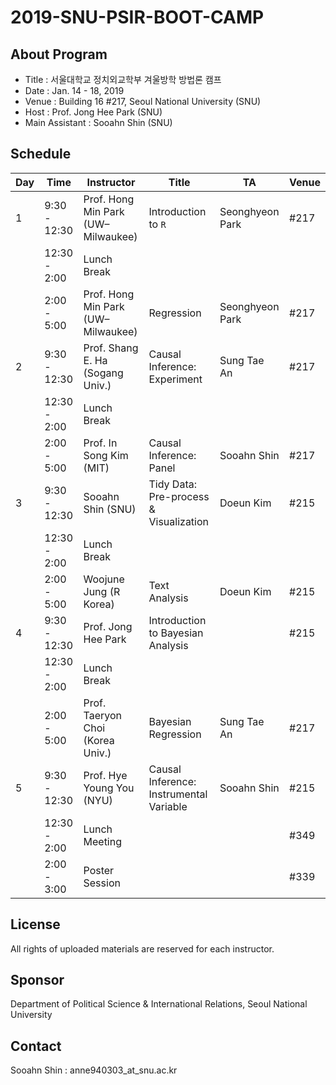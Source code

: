 # 2019-SNU-PSIR-BOOT-CAMP 
## About Program
* Title : 서울대학교 정치외교학부 겨울방학 방법론 캠프
* Date : Jan. 14 - 18, 2019
* Venue : Building 16 #217, Seoul National University (SNU)
* Host : Prof. Jong Hee Park (SNU)
* Main Assistant : Sooahn Shin (SNU)

## Schedule
| Day  | Time | Instructor | Title | TA | Venue |
| ---- | ---- |  ---- |  ---- |  ---- |  ---- |
| 1  | 9:30 - 12:30  | Prof. Hong Min Park (UW–Milwaukee) | Introduction to `R` | Seonghyeon Park | #217 |
|    | 12:30 - 2:00  | Lunch Break |
|    | 2:00 - 5:00 | Prof. Hong Min Park (UW–Milwaukee) | Regression | Seonghyeon Park | #217 |
| 2  | 9:30 - 12:30  | Prof. Shang E. Ha (Sogang Univ.) | Causal Inference: Experiment | Sung Tae An | #217 |
|    | 12:30 - 2:00  | Lunch Break |
|    | 2:00 - 5:00 | Prof. In Song Kim (MIT) | Causal Inference: Panel | Sooahn Shin | #217 |
| 3  | 9:30 - 12:30  | Sooahn Shin (SNU) | Tidy Data: Pre-process & Visualization | Doeun Kim | #215 |
|    | 12:30 - 2:00  | Lunch Break |
|    | 2:00 - 5:00 | Woojune Jung (R Korea) | Text Analysis | Doeun Kim | #215 |
| 4  | 9:30 - 12:30  | Prof. Jong Hee Park | Introduction to Bayesian Analysis |  | #215 |
|    | 12:30 - 2:00  | Lunch Break |
|    | 2:00 - 5:00 | Prof. Taeryon Choi (Korea Univ.) | Bayesian Regression | Sung Tae An | #217 |
| 5  | 9:30 - 12:30  | Prof. Hye Young You (NYU) | Causal Inference: Instrumental Variable | Sooahn Shin | #215 |
|    | 12:30 - 2:00  | Lunch Meeting | |   |  #349 |
|    | 2:00 - 3:00 | Poster Session |  | | #339 |

## License
All rights of uploaded materials are reserved for each instructor.

## Sponsor
Department of Political Science & International Relations, Seoul National University

## Contact
Sooahn Shin : anne940303_at_snu.ac.kr

